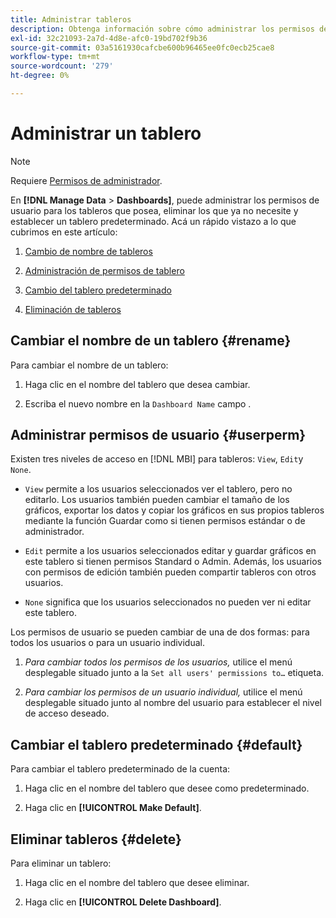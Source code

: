 ```yaml
---
title: Administrar tableros
description: Obtenga información sobre cómo administrar los permisos de usuario para los tableros que posee, eliminar los tableros que ya no necesita y establecer un tablero predeterminado.
exl-id: 32c21093-2a7d-4d8e-afc0-19bd702f9b36
source-git-commit: 03a5161930cafcbe600b96465ee0fc0ecb25cae8
workflow-type: tm+mt
source-wordcount: '279'
ht-degree: 0%

---
```


# Administrar un tablero

>[!NOTE]
>
>Requiere [Permisos de administrador](../../administrator/user-management/user-management.md).

En **[!DNL Manage Data** > **Dashboards]**, puede administrar los permisos de usuario para los tableros que posea, eliminar los que ya no necesite y establecer un tablero predeterminado. Acá un rápido vistazo a lo que cubrimos en este artículo:

1. [Cambio de nombre de tableros](#rename)

1. [Administración de permisos de tablero](#userperm)

1. [Cambio del tablero predeterminado](#default)

1. [Eliminación de tableros](#delete)

## Cambiar el nombre de un tablero {#rename}

Para cambiar el nombre de un tablero:

1. Haga clic en el nombre del tablero que desea cambiar.

2. Escriba el nuevo nombre en la `Dashboard Name` campo .

## Administrar permisos de usuario {#userperm}

Existen tres niveles de acceso en [!DNL MBI] para tableros: `View`, `Edit`y `None`.

* `View` permite a los usuarios seleccionados ver el tablero, pero no editarlo. Los usuarios también pueden cambiar el tamaño de los gráficos, exportar los datos y copiar los gráficos en sus propios tableros mediante la función Guardar como si tienen permisos estándar o de administrador.

* `Edit` permite a los usuarios seleccionados editar y guardar gráficos en este tablero si tienen permisos Standard o Admin. Además, los usuarios con permisos de edición también pueden compartir tableros con otros usuarios.

* `None` significa que los usuarios seleccionados no pueden ver ni editar este tablero.

Los permisos de usuario se pueden cambiar de una de dos formas: para todos los usuarios o para un usuario individual.

1. *Para cambiar todos los permisos de los usuarios,* utilice el menú desplegable situado junto a la `Set all users' permissions to…` etiqueta.

1. *Para cambiar los permisos de un usuario individual,* utilice el menú desplegable situado junto al nombre del usuario para establecer el nivel de acceso deseado.

## Cambiar el tablero predeterminado {#default}

Para cambiar el tablero predeterminado de la cuenta:

1. Haga clic en el nombre del tablero que desee como predeterminado.

1. Haga clic en **[!UICONTROL Make Default]**.

## Eliminar tableros {#delete}

Para eliminar un tablero:

1. Haga clic en el nombre del tablero que desee eliminar.

1. Haga clic en **[!UICONTROL Delete Dashboard]**.
